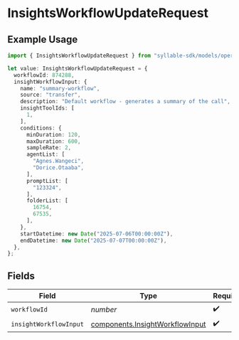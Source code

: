 # InsightsWorkflowUpdateRequest

## Example Usage

```typescript
import { InsightsWorkflowUpdateRequest } from "syllable-sdk/models/operations";

let value: InsightsWorkflowUpdateRequest = {
  workflowId: 874288,
  insightWorkflowInput: {
    name: "summary-workflow",
    source: "transfer",
    description: "Default workflow - generates a summary of the call",
    insightToolIds: [
      1,
    ],
    conditions: {
      minDuration: 120,
      maxDuration: 600,
      sampleRate: 2,
      agentList: [
        "Agnes.Wangeci",
        "Dorice.Otaaba",
      ],
      promptList: [
        "123324",
      ],
      folderList: [
        16754,
        67535,
      ],
    },
    startDatetime: new Date("2025-07-06T00:00:00Z"),
    endDatetime: new Date("2025-07-07T00:00:00Z"),
  },
};
```

## Fields

| Field                                                                              | Type                                                                               | Required                                                                           | Description                                                                        |
| ---------------------------------------------------------------------------------- | ---------------------------------------------------------------------------------- | ---------------------------------------------------------------------------------- | ---------------------------------------------------------------------------------- |
| `workflowId`                                                                       | *number*                                                                           | :heavy_check_mark:                                                                 | N/A                                                                                |
| `insightWorkflowInput`                                                             | [components.InsightWorkflowInput](../../models/components/insightworkflowinput.md) | :heavy_check_mark:                                                                 | N/A                                                                                |